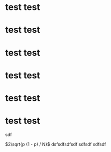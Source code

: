    # test test

   # test test
   # test test
   # test test
   # test test
   # test test
sdf

$2\sqrt{p (1 - p) / N}$ dsfsdfsdfsdf sdfsdf sdfsdf